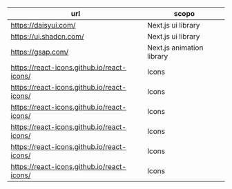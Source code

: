| url | scopo |
|-----|-------|
| https://daisyui.com/ | Next.js ui library |
| https://ui.shadcn.com/ | Next.js ui library |
| https://gsap.com/ | Next.js animation library |
| https://react-icons.github.io/react-icons/ | Icons |
| https://react-icons.github.io/react-icons/ | Icons |
| https://react-icons.github.io/react-icons/ | Icons |
| https://react-icons.github.io/react-icons/ | Icons |
| https://react-icons.github.io/react-icons/ | Icons |
| https://react-icons.github.io/react-icons/ | Icons |